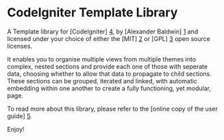 CodeIgniter Template Library
============================

A Template library for [CodeIgniter] [4], by [Alexander Baldwin] [1] and
licensed under your choice of either the [MIT] [2] or [GPL] [3] open source
licenses.

It enables you to organise multiple views from multiple themes into complex,
nested sections and provide each one of those with seperate data, choosing
whether to allow that data to propagate to child sections. These sections can be
grouped, iterated and linked, with automatic embedding within one another to
create a fully functioning, yet modular, page.

To read more about this library, please refer to the [online copy of the user guide] [5].

Enjoy!

[1]: http://github.com/mynameiszanders "Alexander Baldwin on GitHub"
[2]: http://www.opensource.org/licenses/mit-license.php "Massachusetts Institute of Technology License on the Open Source Initiative"
[3]: http://www.gnu.org/licenses/gpl.html "General Public License"
[4]: http://codeigniter.com/ "CodeIgniter open source Web Application Framework"
[5]: http://mynameiszanders.github.com/ci-template/ "Online version of CI Template's User Guide"